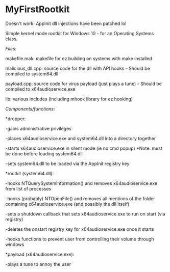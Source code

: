 # MyFirstRootkit
Doesn't work: AppInit dll injections have been patched lol

Simple kernel mode rootkit for Windows 10 - for an Operating Systems class.

*Files:*

  makefile.mak: makefile for ez building on systems with make installed

  malicious_dll.cpp: source code for the dll with API hooks
      - Should be compiled to system64.dll
  
  payload.cpp: source code for virus payload (just plays a tune)
      - Should be compiled to x64audioservice.exe
  
  lib: various includes (including mhook library for ez hooking)



*Components/functions:*
  
  *dropper:
  
  -gains administrative privileges
    
  -places x64audioservice.exe and system64.dll into a directory together
    
  -starts x64audioservice.exe in silent mode (ie no cmd popup)
    *Note: must be done before loading system64.dll
    
  -sets system64.dll to be loaded via the AppInit registry key
		
  *rootkit (system64.dll):
  
  -hooks NTQuerySystemInformation() and removes x64audioservice.exe from list of processes
  
  -hooks (probably) NTOpenFile() and removes all mentions of the folder containing x64audioservice.exe (and possibly the dll itself)
  
  -sets a shutdown callback that sets x64audioservice.exe to run on start (via registry)
  
  -deletes the onstart registry key for x64audioservice.exe once it starts
  
  -hooks functions to prevent user from controlling their volume through windows
	
  *payload (x64audioservice.exe):
 
  -plays a tune to annoy the user
